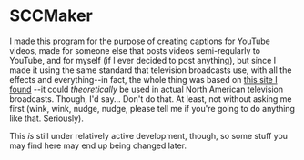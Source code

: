 # SCCMaker
I made this program for the purpose of creating captions for YouTube videos,
made for someone else that posts videos semi-regularly to YouTube, and for myself
(if I ever decided to post anything), but since I made it using the same standard
that television broadcasts use, with all the effects and everything--in fact,
the whole thing was based on
[this site I found]("http://www.theneitherworld.com/mcpoodle/SCC_TOOLS/DOCS/SCC_FORMAT.HTML")
--it could *theoretically* be used in actual North American television broadcasts.
Though, I'd say... Don't do that. At least, not without asking me first
(wink, wink, nudge, nudge, please tell me if you're going to do anything like that. Seriously).

This *is* still under relatively active development, though, so some stuff you may find
here may end up being changed later.
